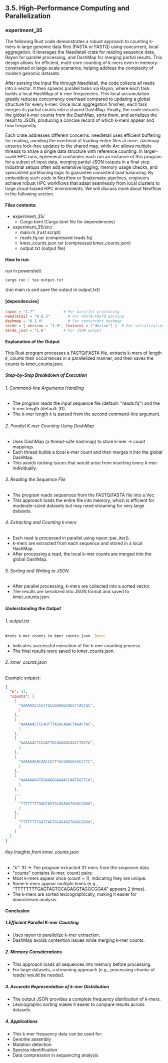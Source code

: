 ## 3.5. High-Performance Computing and Parallelization

### experiment_35

The following Rust code demonstrates a robust approach to counting k-mers in large genomic data files (FASTA or FASTQ) using concurrent, local aggregation. It leverages the Needletail crate for reading sequence data, Rayon for parallel processing, and DashMap for merging partial results. This design allows for efficient, multi-core counting of k-mers even in memory-constrained or large-scale scenarios, helping address the complexity of modern genomic datasets.

After parsing the input file through Needletail, the code collects all reads into a vector. It then spawns parallel tasks via Rayon, where each task builds a local HashMap of k-mer frequencies. This local accumulation greatly reduces concurrency overhead compared to updating a global structure for every k-mer. Once local aggregation finishes, each task merges its partial counts into a shared DashMap. Finally, the code extracts the global k-mer counts from the DashMap, sorts them, and serializes the result to JSON, producing a concise record of which k-mers appear and how frequently.

Each crate addresses different concerns. needletail uses efficient buffering for reading, avoiding the overhead of loading entire files at once. dashmap ensures lock-free updates to the shared map, while Arc allows multiple threads to share a single data structure with reference counting. In larger-scale HPC runs, ephemeral containers each run an instance of this program for a subset of input data, merging partial JSON outputs in a final step. Industrial setups often add extensive logging, memory usage checks, and specialized partitioning logic to guarantee consistent load balancing. By embedding such code in Nextflow or Snakemake pipelines, engineers achieve robust HPC workflows that adapt seamlessly from local clusters to large cloud-based HPC environments. We will discuss more about Nextflow in the following section.

#### Files contents:
* experiment_35/
  * Cargo.toml (Cargo.toml file for dependencies)
* experiment_35/src/
  * main.rs (rust script)
  * reads.fq.rar (compressed reads.fq)
  * kmer_counts.json.rar (compressed kmer_counts.json)
  * output.txt (output file)

#### How to run:

run in powershell:

```powershell
cargo run | tee output.txt
```

(run main.rs and save the output in output.txt)
  
#### [dependencies]

```toml
rayon = "1.7"             # For parallel processing
needletail = "0.6.3"        # For FASTA/FASTQ parsing
dashmap = "6.1.0"           # For concurrent hashmap
serde = { version = "1.0", features = ["derive"] }  # For serialization
serde_json = "1.0"        # For JSON output
```

#### Explanation of the Output
This Rust program processes a FASTQ/FASTA file, extracts k-mers of length 𝑘, counts their occurrences in a parallelized manner, and then saves the counts to kmer_counts.json.

##### Step-by-Step Breakdown of Execution

###### 1. Command-line Arguments Handling
* The program reads the input sequence file (default: "reads.fq") and the k-mer length (default: 31).
* The k-mer length 𝑘 is parsed from the second command-line argument.

###### 2. Parallel K-mer Counting Using DashMap
* Uses DashMap (a thread-safe hashmap) to store k-mer → count mappings.
* Each thread builds a local k-mer count and then merges it into the global DashMap.
* This avoids locking issues that would arise from inserting every k-mer individually.

###### 3. Reading the Sequence File
* The program reads sequences from the FASTQ/FASTA file into a Vec<u8>.
* This approach loads the entire file into memory, which is efficient for moderate-sized datasets but may need streaming for very large datasets.

###### 4. Extracting and Counting k-mers
* Each read is processed in parallel using rayon::par_iter().
* k-mers are extracted from each sequence and stored in a local HashMap.
* After processing a read, the local k-mer counts are merged into the global DashMap.

###### 5. Sorting and Writing to JSON
* After parallel processing, k-mers are collected into a sorted vector.
* The results are serialized into JSON format and saved to kmer_counts.json.

##### Understanding the Output
###### 1. output.txt
```rust
Wrote k-mer counts to kmer_counts.json. Done!
```
* Indicates successful execution of the k-mer counting process.
* The final results were saved to kmer_counts.json.

###### 2. kmer_counts.json
Example snippet:
```json
{
  "k": 31,
  "counts": [
    [
      "AAAAAACCCGTTGCCGAAGGCAGCTTACTGC",
      1
    ],
    [
      "AAAAAACTCCAGTTTACACAAACTAGACTAC",
      1
    ],
    [
      "AAAAAACTCCGATTGCGAAGGCAGCCTGCTA",
      1
    ],
    [
      "AAAAAAGACAACCGTTTGCGAAGGCGCCTTC",
      1
    ],
    [
      "AAAAAAGGTGGAAGGGAAAACCAATGGCTCA",
      1
    ],
    ...
    [
      "TTTTTTTTGAGTAGTGCAGAGGTAGGCGGAA",
      2
    ],
    [
      "TTTTTTTTGATTAGTGCAGAGGTAGGCGGGA",
      1
    ]
  ]
}
```

###### Key Insights from kmer_counts.json
* "k": 31 → The program extracted 31-mers from the sequence data.
* "counts" contains (k-mer, count) pairs:
* Most k-mers appear once (count = 1), indicating they are unique.
* Some k-mers appear multiple times (e.g., "TTTTTTTTGAGTAGTGCAGAGGTAGGCGGAA" appears 2 times).
* The k-mers are sorted lexicographically, making it easier for downstream analysis.

#### Conclusion
##### 1.Efficient Parallel K-mer Counting

* Uses rayon to parallelize k-mer extraction.
* DashMap avoids contention issues while merging k-mer counts.

##### 2. Memory Considerations

* This approach loads all sequences into memory before processing.
* For large datasets, a streaming approach (e.g., processing chunks of reads) would be needed.

##### 3. Accurate Representation of k-mer Distribution

* The output JSON provides a complete frequency distribution of k-mers.
* Lexicographic sorting makes it easier to compare results across datasets.

##### 4. Applications

* This k-mer frequency data can be used for:
* Genome assembly
* Mutation detection
* Species identification
* Data compression in sequencing analysis

